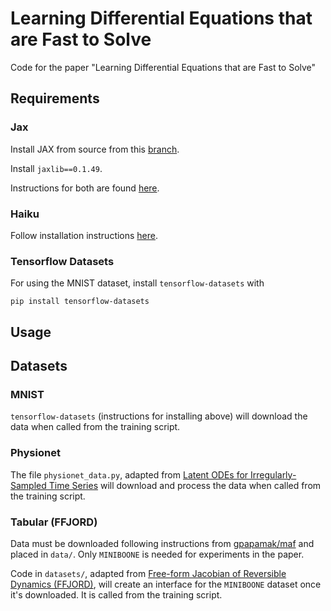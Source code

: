 # Learning Differential Equations that are Fast to Solve
Code for the paper "Learning Differential Equations that are Fast to Solve"

## Requirements

### Jax

Install JAX from source from this [branch](https://github.com/jacobjinkelly/jax/tree/fast-neural-ode).

Install `jaxlib==0.1.49`.

Instructions for both are found [here](https://github.com/google/jax).

### Haiku
Follow installation instructions [here](https://github.com/deepmind/dm-haiku).

### Tensorflow Datasets
For using the MNIST dataset, install `tensorflow-datasets` with
```
pip install tensorflow-datasets
```

## Usage

## Datasets

### MNIST
`tensorflow-datasets` (instructions for installing above) will download the data when called from the training script.

### Physionet
The file `physionet_data.py`, adapted from [Latent ODEs for Irregularly-Sampled Time Series](https://github.com/YuliaRubanova/latent_ode) will download and process the data when called from the training script. 

### Tabular (FFJORD)
Data must be downloaded following instructions from [gpapamak/maf](https://github.com/gpapamak/maf) and placed in `data/`. Only `MINIBOONE` is needed for experiments in the paper.

Code in `datasets/`, adapted from [Free-form Jacobian of Reversible Dynamics (FFJORD)](https://github.com/rtqichen/ffjord), will create an interface for the `MINIBOONE` dataset once it's downloaded. 
It is called from the training script.
